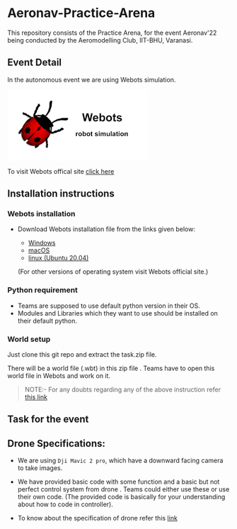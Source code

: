 # Aeronav-Practice-Arena
This repository consists of the Practice Arena, for the event  Aeronav'22 being conducted by the Aeromodelling Club, IIT-BHU, Varanasi.

## Event Detail
In the autonomous event we are using Webots simulation.

![img1](webots.png)

To visit Webots offical site [click here](https://cyberbotics.com/)

## Installation instructions
###   Webots installation
- Download Webots installation file from the links given below:
  - [Windows](https://github.com/cyberbotics/webots/releases/download/R2022a/webots-R2022a_setup.exe)
  - [macOS](https://github.com/cyberbotics/webots/releases/download/R2022a/webots-R2022a.dmg)
  - [linux (Ubuntu 20.04)](https://github.com/cyberbotics/webots/releases/download/R2022a/webots_2022a_amd64.deb)
  
  (For other versions of operating system visit Webots official site.)

### Python requirement
-  Teams are supposed to use default python version in their OS.
-  Modules and Libraries which they want to use should be installed on their default python.

### World setup

Just clone this git repo and extract the task.zip file.

There will be a world file (.wbt) in this zip file . Teams have to open this world file in Webots and work on it.

>NOTE:- For any doubts regarding any of the above instruction refer [this link](https://cyberbotics.com/doc/guide/index)

## Task for the event

## Drone Specifications:
- We are using `Dji Mavic 2 pro`, which have a downward facing camera to take images.

- We have provided basic code with some function and a basic but not perfect control system from drone . Teams could either use these or use their own code. (The provided code is basically for your understanding about how to code in controller).
- To know about the specification of drone refer this [link](https://www.cyberbotics.com/doc/guide/mavic-2-pro?version=develop#mavic2pro-field-summary)
